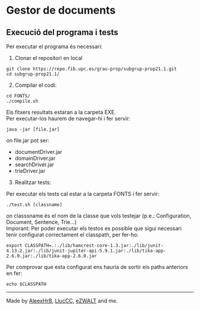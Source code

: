 # Gestor de documents

## Execució del programa i tests
Per executar el programa és necessari:   
1. Clonar el repositori en local   
```
git clone https://repo.fib.upc.es/grau-prop/subgrup-prop21.1.git
cd subgrup-prop21.1/
```

2. Compilar el codi:   
```
cd FONTS/
./compile.sh
```
Els fitxers resultats estaran a la carpeta EXE.   
Per executar-los haurem de navegar-hi i fer servir:   
```
java -jar [file.jar]
```
on file.jar pot ser:
- documentDriver.jar
- domainDriver.jar
- searchDriver.jar
- trieDriver.jar

3. Realitzar tests:

Per executar els tests cal estar a la carpeta FONTS i fer servir:   
```
./test.sh [classname]
```
on classsname és el nom de la classe que vols testejar (p.e.: Configuration, Document, Sentence, Trie...)   
Imporant: Per poder executar els testos es possible que sigui necessari tenir configurat correctament el classpath, per fer-ho:
```
export CLASSPATH=.:./lib/hamcrest-core-1.3.jar:./lib/junit-4.13.2.jar:./lib/junit-jupiter-api-5.9.1.jar:./lib/tika-app-2.6.0.jar:./lib/tika-app-2.6.0.jar
```
Per comprovar que esta configurat ens hauria de sortir els paths anteriors en fer:   
```
echo $CLASSPATH
```
___
Made by [AleexHrB](https://github.com/AleexHrB), [LlucCC](https://github.com/LlucCC), [eZWALT](https://github.com/eZWALT) and me.
